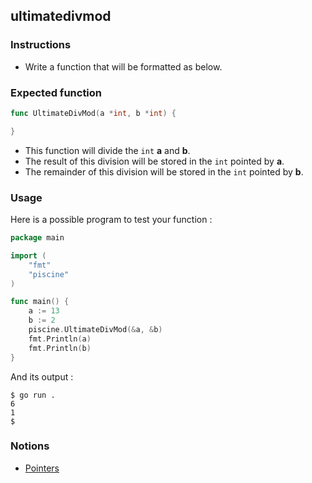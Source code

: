 ## ultimatedivmod

### Instructions

- Write a function that will be formatted as below.

### Expected function

```go
func UltimateDivMod(a *int, b *int) {

}
```

- This function will divide the `int` **a** and **b**.
- The result of this division will be stored in the `int` pointed by **a**.
- The remainder of this division will be stored in the `int` pointed by **b**.

### Usage

Here is a possible program to test your function :

```go
package main

import (
	"fmt"
	"piscine"
)

func main() {
	a := 13
	b := 2
	piscine.UltimateDivMod(&a, &b)
	fmt.Println(a)
	fmt.Println(b)
}
```

And its output :

```console
$ go run .
6
1
$
```

### Notions

- [Pointers](https://golang.org/ref/spec#Pointer_types)

